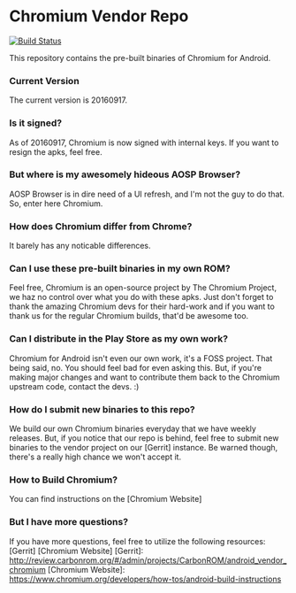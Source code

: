 Chromium Vendor Repo
========
[![Build Status](http://jenkins.carbonrom.org/job/Chromium/badge/icon)](http://jenkins.carbonrom.org/job/Chromium/)

This repository contains the pre-built binaries of Chromium for Android.

### Current Version
The current version is 20160917.

### Is it signed?
As of 20160917, Chromium is now signed with internal keys. If you want to resign the apks, feel free.

### But where is my awesomely hideous AOSP Browser?
AOSP Browser is in dire need of a UI refresh, and I'm not the guy to do that. So, enter here Chromium.

### How does Chromium differ from Chrome?
It barely has any noticable differences.

### Can I use these pre-built binaries in my own ROM?
Feel free, Chromium is an open-source project by The Chromium Project, we haz no control over what you do with these apks. Just don't forget to thank the amazing Chromium devs for their hard-work and if you want to thank us for the regular Chromium builds, that'd be awesome too.

### Can I distribute in the Play Store as my own work?
Chromium for Android isn't even our own work, it's a FOSS project. That being said, no. You should feel bad for even asking this. But, if you're making major changes and want to contribute them back to the Chromium upstream code, contact the devs. :)

### How do I submit new binaries to this repo?
We build our own Chromium binaries everyday that we have weekly releases. But, if you notice that our repo is behind, feel free to submit new binaries to the vendor project on our [Gerrit] instance. Be warned though, there's a really high chance we won't accept it.


### How to Build Chromium?
You can find instructions on the [Chromium Website]

### But I have more questions?
If you have more questions, feel free to utilize the following resources:
[Gerrit]
[Chromium Website]
[Gerrit]: <http://review.carbonrom.org/#/admin/projects/CarbonROM/android_vendor_chromium>
[Chromium Website]: <https://www.chromium.org/developers/how-tos/android-build-instructions>
